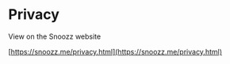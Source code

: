 # Privacy

View on the Snoozz website

[https://snoozz.me/privacy.html](https://snoozz.me/privacy.html)
